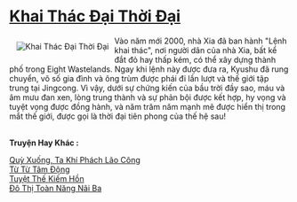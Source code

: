 <a href="https://truyentiki.com/khai-thac-dai-thoi-dai.31680/" title="Khai Thác Đại Thời Đại"><h1>Khai Thác Đại Thời Đại</h1></a><div style="display:table"><img align="right" style="float: left; padding: 10px;" src="https://truyentiki.com/a/img/str/src/31680.jpg" alt="Khai Thác Đại Thời Đại">Vào năm mới 2000, nhà Xia đã ban hành "Lệnh khai thác", nơi người dân của nhà Xia, bất kể đắt đỏ hay thấp kém, có thể xây dựng thành phố trong Eight Wastelands. Ngay khi lệnh này được đưa ra, Kyushu đã rung chuyển, vô số gia đình và ông trùm được phái đi lần lượt và thế giới tập trung tại Jingcong. Vì vậy, dưới sự chứng kiến ​​của bầu trời đầy sao, máu và âm mưu đan xen, lòng trung thành và sự phản bội được kết hợp, hy vọng và tuyệt vọng được đồng hành, và năm trăm năm mạnh mẽ được hiển thị trong mắt thế giới, được gọi là thời đại tiên phong của thế hệ sau!</div><p><br><b>Truyện Hay Khác :</b></p><a href="https://truyentiki.com/quy-xuong-ta-khi-phach-lao-cong.31679/" alt="Quỳ Xuống, Ta Khí Phách Lão Công">Quỳ Xuống, Ta Khí Phách Lão Công</a><br/><a href="https://github.com/nownovels/truyenhay/tree/master/truyenhay/30743/README.md" alt="Từ Từ Tâm Động">Từ Từ Tâm Động</a><br/><a href="https://wikitruyen.wordpress.com/2020/06/23/tuyet-the-kiem-hon/" alt="Tuyệt Thế Kiếm Hồn">Tuyệt Thế Kiếm Hồn</a><br/><a href="https://github.com/nownovels/topcv/tree/master/truyenhay/31699/README.md" alt="Đô Thị Toàn Năng Nãi Ba">Đô Thị Toàn Năng Nãi Ba</a><br/>